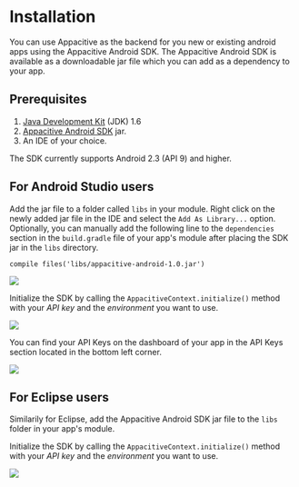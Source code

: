 # Installation

You can use Appacitive as the backend for you new or existing android apps using the Appacitive Android SDK. The Appacitive Android SDK is available as a downloadable jar file which you can add as a dependency to your app.

## Prerequisites

1. [Java Development Kit](http://www.oracle.com/technetwork/java/javase/downloads/index.html) (JDK) 1.6
2. [Appacitive Android SDK](http://www.appacitive.com) jar. 
3. An IDE of your choice.

The SDK currently supports Android 2.3 (API 9) and higher.

## For Android Studio users

Add the jar file to a folder called `libs` in your module. Right click on the newly added jar file in the IDE and select the `Add As Library...` option. Optionally, you can manually add the following line to the `dependencies` section in the `build.gradle` file of your app's module after placing the SDK jar in the `libs` directory. 

```
compile files('libs/appacitive-android-1.0.jar') 
```

![](http://cdn.appacitive.com/devcenter/android/android-studio-1.png)

Initialize the SDK by calling the `AppacitiveContext.initialize()` method with your *API key* and the *environment* you want to use.

![](http://cdn.appacitive.com/devcenter/android/android-studio-2.png)

You can find your API Keys on the dashboard of your app in the API Keys section located in the bottom left corner.

![](http://cdn.appacitive.com/devcenter/android/android-studio-3.png)

## For Eclipse users

Similarily for Eclipse, add the Appacitive Android SDK jar file to the `libs` folder in your app's module. 

Initialize the SDK by calling the `AppacitiveContext.initialize()` method with your *API key* and the *environment* you want to use.

![](http://cdn.appacitive.com/devcenter/android/eclipse-1.png)
